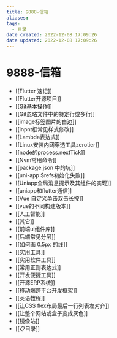 ```yaml
---
title: 9888-信箱
aliases:
tags:
  - 目录
date created: 2022-12-08 17:09:26
date updated: 2022-12-08 17:09:26
---
```


# 9888-信箱

- [[Flutter 速记]]
- [[Flutter开源项目]]
- [[Git基本操作]]
- [[Git忽略文件中的特定行或多行]]
- [[image标签图片的白边]]
- [[inpnt框常见样式修改]]
- [[Lambda表达式]]
- [[Linux安装内网穿透工具zerotier]]
- [[node的process.nextTick]]
- [[Nvm常用命令]]
- [[package.json 中的坑]]
- [[uni-app $refs初始化失败]]
- [[Uniapp全局消息提示及其组件的实现]]
- [[uniapp和flutter通信]]
- [[Vue 自定义单击双击长按]]
- [[vue的不同构建版本]]
- [[人工智能]]
- [[其它]]
- [[前端ui组件库]]
- [[后端常见分层]]
- [[如何画 0.5px 的线]]
- [[实用工具]]
- [[实用软件工具]]
- [[常用正则表达式]]
- [[开发便捷工具]]
- [[开源ERP系统]]
- [[移动端跨平台开发框架]]
- [[英语教程]]
- [[让CSS flex布局最后一行列表左对齐]]
- [[让整个网站或盒子变成灰色]]
- [[镜像站]]
- [[📋目录]]
